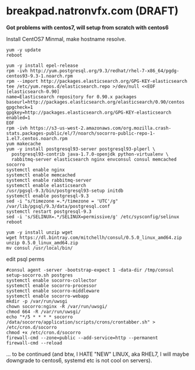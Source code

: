 breakpad.natronvfx.com (**DRAFT**)
======================

**Got problems with centos7, will setup from scratch with centos6**

Install CentOS7 Minmal, make hostname resolve.

```
yum -y update
reboot
```

```
yum -y install epel-release
rpm -ivh http://yum.postgresql.org/9.3/redhat/rhel-7-x86_64/pgdg-centos93-9.3-1.noarch.rpm
rpm --import http://packages.elasticsearch.org/GPG-KEY-elasticsearch
tee /etc/yum.repos.d/elasticsearch.repo >/dev/null <<EOF
[elasticsearch-0.90]
name=Elasticsearch repository for 0.90.x packages
baseurl=http://packages.elasticsearch.org/elasticsearch/0.90/centos
gpgcheck=1
gpgkey=http://packages.elasticsearch.org/GPG-KEY-elasticsearch
enabled=1
EOF
rpm -ivh https://s3-us-west-2.amazonaws.com/org.mozilla.crash-stats.packages-public/el/7/noarch/socorro-public-repo-1-1.el7.centos.noarch.rpm
yum makecache
yum -y install postgresql93-server postgresql93-plperl \
  postgresql93-contrib java-1.7.0-openjdk python-virtualenv \
  rabbitmq-server elasticsearch nginx envconsul consul memcached socorro
systemctl enable nginx
systemctl enable memcached
systemctl enable rabbitmq-server
systemctl enable elasticsearch
/usr/pgsql-9.3/bin/postgresql93-setup initdb
systemctl enable postgresql-9.3
sed -i "s/timezone =.*/timezone = 'UTC'/g" /var/lib/pgsql/9.3/data/postgresql.conf
systemctl restart postgresql-9.3
sed -i 's/SELINUX=.*/SELINUX=permissive/g' /etc/sysconfig/selinux
reboot
```

```
yum -y install unzip wget
wget https://dl.bintray.com/mitchellh/consul/0.5.0_linux_amd64.zip
unzip 0.5.0_linux_amd64.zip
mv consul /usr/local/bin/
```

edit psql perms

```
#consul agent -server -bootstrap-expect 1 -data-dir /tmp/consul
setup-socorro.sh postgres
systemctl enable socorro-collector
systemctl enable socorro-processor
systemctl enable socorro-middleware
systemctl enable socorro-webapp
mkdir -p /var/run/uwsgi
chown socorro:nginx -R /var/run/uwsgi/
chmod 664 -R /var/run/uwsgi/
echo "*/5 * * * * socorro /data/socorro/application/scripts/crons/crontabber.sh" > /etc/cron.d/socorro
chmod +x /etc/cron.d/socorro
firewall-cmd --zone=public --add-service=http --permanent
firewall-cmd --reload
```



 ... to be continued (and btw, I HATE "NEW" LINUX, aka RHEL7, I will maybe downgrade to centos6, systemd etc is not cool on servers).



